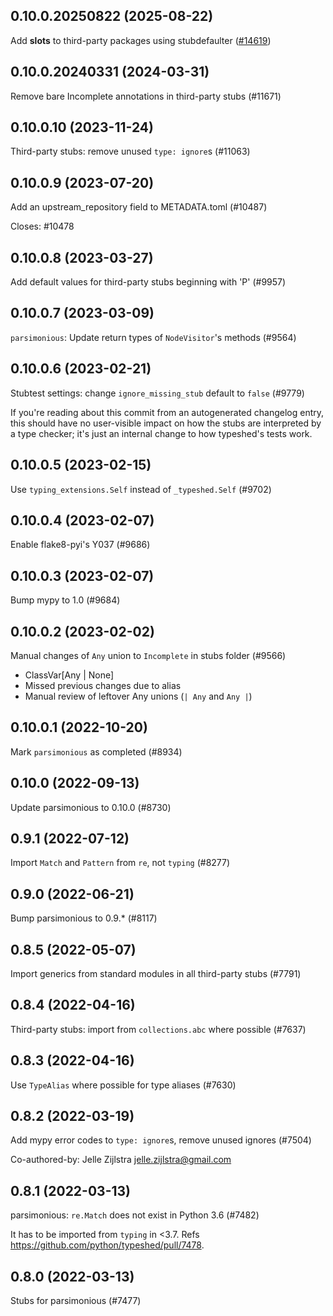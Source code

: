 ## 0.10.0.20250822 (2025-08-22)

Add __slots__ to third-party packages using stubdefaulter ([#14619](https://github.com/python/typeshed/pull/14619))

## 0.10.0.20240331 (2024-03-31)

Remove bare Incomplete annotations in third-party stubs (#11671)

## 0.10.0.10 (2023-11-24)

Third-party stubs: remove unused `type: ignore`s (#11063)

## 0.10.0.9 (2023-07-20)

Add an upstream_repository field to METADATA.toml (#10487)

Closes: #10478

## 0.10.0.8 (2023-03-27)

Add default values for third-party stubs beginning with 'P' (#9957)

## 0.10.0.7 (2023-03-09)

`parsimonious`: Update return types of `NodeVisitor`'s methods (#9564)

## 0.10.0.6 (2023-02-21)

Stubtest settings: change `ignore_missing_stub` default to `false` (#9779)

If you're reading about this commit from an autogenerated changelog entry, this should have no user-visible impact on how the stubs are interpreted by a type checker; it's just an internal change to how typeshed's tests work.

## 0.10.0.5 (2023-02-15)

Use `typing_extensions.Self` instead of `_typeshed.Self` (#9702)

## 0.10.0.4 (2023-02-07)

Enable flake8-pyi's Y037 (#9686)

## 0.10.0.3 (2023-02-07)

Bump mypy to 1.0 (#9684)

## 0.10.0.2 (2023-02-02)

Manual changes of `Any` union to `Incomplete` in stubs folder (#9566)

- ClassVar[Any | None]
- Missed previous changes due to alias
- Manual review of leftover Any unions (`| Any` and `Any |`)

## 0.10.0.1 (2022-10-20)

Mark `parsimonious` as completed (#8934)

## 0.10.0 (2022-09-13)

Update parsimonious to 0.10.0 (#8730)

## 0.9.1 (2022-07-12)

Import `Match` and `Pattern` from `re`, not `typing` (#8277)

## 0.9.0 (2022-06-21)

Bump parsimonious to 0.9.* (#8117)

## 0.8.5 (2022-05-07)

Import generics from standard modules in all third-party stubs (#7791)

## 0.8.4 (2022-04-16)

Third-party stubs: import from `collections.abc` where possible (#7637)

## 0.8.3 (2022-04-16)

Use `TypeAlias` where possible for type aliases (#7630)

## 0.8.2 (2022-03-19)

Add mypy error codes to `type: ignore`s, remove unused ignores (#7504)

Co-authored-by: Jelle Zijlstra <jelle.zijlstra@gmail.com>

## 0.8.1 (2022-03-13)

parsimonious: `re.Match` does not exist in Python 3.6 (#7482)

It has to be imported from `typing` in <3.7.
Refs https://github.com/python/typeshed/pull/7478.

## 0.8.0 (2022-03-13)

Stubs for parsimonious (#7477)

